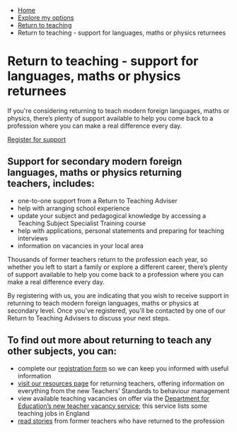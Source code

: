 *   [Home](/)
*   [Explore my options](/explore-my-options)
*   [Return to teaching](/explore-my-options/return-to-teaching)
*   Return to teaching - support for languages, maths or physics returnees

Return to teaching - support for languages, maths or physics returnees
======================================================================

If you're considering returning to teach modern foreign languages, maths or physics, there’s plenty of support available to help you come back to a profession where you can make a real difference every day.

[Register for support](/explore-my-options/return-to-teaching/register "Register as a returning teacher")

Support for secondary modern foreign languages, maths or physics returning teachers, includes: 
-----------------------------------------------------------------------------------------------

*   one-to-one support from a Return to Teaching Adviser
*   help with arranging school experience
*   update your subject and pedagogical knowledge by accessing a Teaching Subject Specialist Training course
*   help with applications, personal statements and preparing for teaching interviews
*   information on vacancies in your local area

Thousands of former teachers return to the profession each year, so whether you left to start a family or explore a different career, there’s plenty of support available to help you come back to a profession where you can make a real difference every day.

By registering with us, you are indicating that you wish to receive support in returning to teach modern foreign languages, maths or physics at secondary level. Once you've registered, you'll be contacted by one of our Return to Teaching Advisers to discuss your next steps.  

To find out more about returning to teach any other subjects, you can:
----------------------------------------------------------------------

*   complete our [registration form](https://getintoteaching.education.gov.uk/explore-my-options/return-to-teaching/register) so we can keep you informed with useful information
*   [visit our resources page](/node/327) for returning teachers, offering information on everything from the new Teachers’ Standards to behaviour management
*   view available teaching vacancies on offer via the [Department for Education’s new teacher vacancy service](https://teaching-vacancies.service.gov.uk/); this service lists some teaching jobs in England
*   [read stories](/node/9372) from former teachers who have returned to the profession